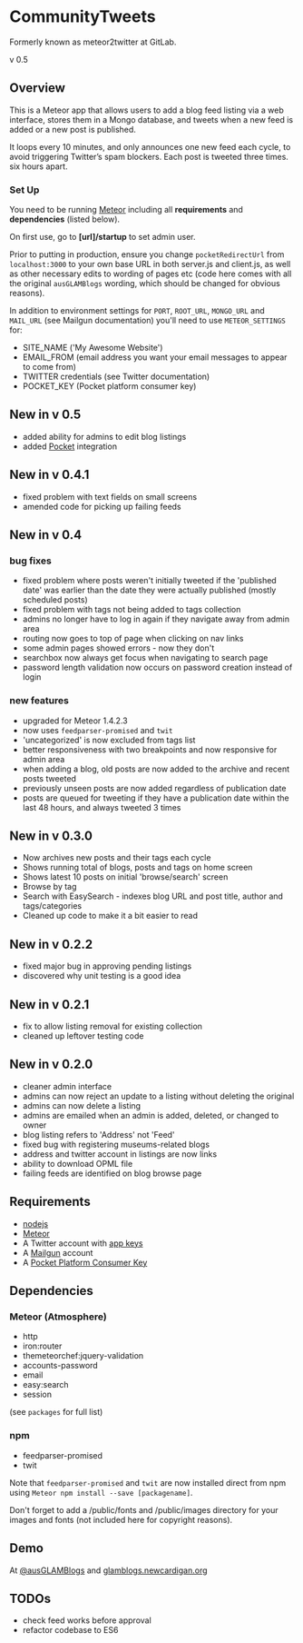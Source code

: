 # CommunityTweets
Formerly known as meteor2twitter at GitLab.

v 0.5

## Overview

This is a Meteor app that allows users to add a blog feed listing via a web interface, stores them in a Mongo database, and tweets when a new feed is added or a new post is published.

It loops every 10 minutes, and only announces one new feed each cycle, to avoid triggering Twitter’s spam blockers. Each post is tweeted three times. six hours apart.


### Set Up

You need to be running [Meteor](https://www.meteor.com) including all **requirements** and **dependencies** (listed below).

On first use, go to **[url]/startup** to set admin user.

Prior to putting in production, ensure you change `pocketRedirectUrl` from `localhost:3000` to your own base URL in both server.js and client.js, as well as other necessary edits to wording of pages etc (code here comes with all the original `ausGLAMBlogs` wording, which should be changed for obvious reasons).

In addition to environment settings for `PORT`, `ROOT_URL`, `MONGO_URL` and `MAIL_URL` (see Mailgun documentation) you'll need to use `METEOR_SETTINGS` for:

* SITE_NAME ('My Awesome Website')
* EMAIL_FROM (email address you want your email messages to appear to come from)
* TWITTER credentials (see Twitter documentation)
* POCKET_KEY (Pocket platform consumer key)

## New in v 0.5
* added ability for admins to edit blog listings
* added [Pocket](https://getpocket.com/) integration

## New in v 0.4.1
* fixed problem with text fields on small screens
* amended code for picking up failing feeds

## New in v 0.4

### bug fixes
* fixed problem where posts weren't initially tweeted if the 'published date' was earlier than the date they were actually published (mostly scheduled posts)
* fixed problem with tags not being added to tags collection
* admins no longer have to log in again if they navigate away from admin area
* routing now goes to top of page when clicking on nav links
* some admin pages showed errors - now they don't
* searchbox now always get focus when navigating to search page
* password length validation now occurs on password creation instead of login

### new features
* upgraded for Meteor 1.4.2.3
* now uses `feedparser-promised` and `twit`
* 'uncategorized' is now excluded from tags list
* better responsiveness with two breakpoints and now responsive for admin area
* when adding a blog, old posts are now added to the archive and recent posts tweeted
* previously unseen posts are now added regardless of publication date
* posts are queued for tweeting if they have a publication date within the last 48 hours, and always tweeted 3 times

## New in v 0.3.0
* Now archives new posts and their tags each cycle
* Shows running total of blogs, posts and tags on home screen
* Shows latest 10 posts on initial 'browse/search' screen
* Browse by tag
* Search with EasySearch - indexes blog URL and post title, author and tags/categories
* Cleaned up code to make it a bit easier to read

## New in v 0.2.2
* fixed major bug in approving pending listings
* discovered why unit testing is a good idea

## New in v 0.2.1
* fix to allow listing removal for existing collection
* cleaned up leftover testing code

## New in v 0.2.0
* cleaner admin interface
* admins can now reject an update to a listing without deleting the original
* admins can now delete a listing
* admins are emailed when an admin is added, deleted, or changed to owner
* blog listing refers to 'Address' not 'Feed'
* fixed bug with registering museums-related blogs
* address and twitter account in listings are now links
* ability to download OPML file
* failing feeds are identified on blog browse page

## Requirements

* [nodejs](https://nodejs.org)
* [Meteor](https://www.meteor.com)
* A Twitter account with [app keys](https://apps.twitter.com)
* A [Mailgun](https://www.mailgun.com) account
* A [Pocket Platform Consumer Key](https://getpocket.com/developer/docs/authentication)

## Dependencies

### Meteor (Atmosphere)

* http
* iron:router
* themeteorchef:jquery-validation
* accounts-password
* email
* easy:search
* session

(see `packages` for full list)

### npm

* feedparser-promised
* twit

Note that `feedparser-promised` and `twit` are now installed direct from npm using `Meteor npm install --save [packagename]`.

Don't forget to add a /public/fonts and /public/images directory for your images and fonts (not included here for copyright reasons).

## Demo

At [@ausGLAMBlogs](https://twitter.com/ausglamblogs) and [glamblogs.newcardigan.org](https://glamblogs.newcardigan.org)

## TODOs

* check feed works before approval
* refactor codebase to ES6
